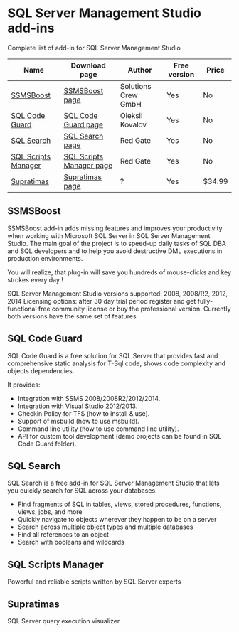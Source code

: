 # SQL Server Management Studio add-ins
Complete list of add-in for SQL Server Management Studio


| Name                                        | Download page              | Author              | Free version | Price  |
|---------------------------------------------|----------------------------|---------------------|--------------|--------|
| [SSMSBoost](#ssmsboost)                     | [SSMSBoost page]           | Solutions Crew GmbH | Yes          | No     |
| [SQL Code Guard](#sql-code-guard)           | [SQL Code Guard page]      | Oleksii Kovalov     | Yes          | No     |
| [SQL Search](#sql-search)                   | [SQL Search page]          | Red Gate            | Yes          | No     |
| [SQL Scripts Manager](#sql-scripts-manager) | [SQL Scripts Manager page] | Red Gate            | Yes          | No     |
| [Supratimas](#supratimas)                   | [Supratimas page]          | ?                   | Yes          | $34.99 |


## SSMSBoost
SSMSBoost add-in adds missing features and improves your productivity when working with Microsoft SQL Server in SQL Server Management Studio. The main goal of the project is to speed-up daily tasks of SQL DBA and SQL developers and to help you avoid destructive DML executions in production environments.

You will realize, that plug-in will save you hundreds of mouse-clicks and key strokes every day !

SQL Server Management Studio versions supported: 2008, 2008/R2, 2012, 2014
Licensing options: after 30 day trial period register and get fully-functional free community license or buy the professional version. Currently both versions have the same set of features


## SQL Code Guard
SQL Code Guard is a free solution for SQL Server that provides fast and comprehensive static analysis for T-Sql code, shows code complexity and objects dependencies.

It provides:
 - Integration with SSMS 2008/2008R2/2012/2014.
 - Integration with Visual Studio 2012/2013.
 - Checkin Policy for TFS (how to install & use).
 - Support of msbuild (how to use msbuild).
 - Command line utility (how to use command line utility).
 - API for custom tool development (demo projects can be found in SQL Code Guard folder).


## SQL Search
SQL Search is a free add-in for SQL Server Management Studio that lets you quickly search for SQL across your databases.

- Find fragments of SQL in tables, views, stored procedures, functions, views, jobs, and more
- Quickly navigate to objects wherever they happen to be on a server
- Search across multiple object types and multiple databases
- Find all references to an object
- Search with booleans and wildcards


## SQL Scripts Manager
Powerful and reliable scripts written by SQL Server experts


## Supratimas
SQL Server query execution visualizer


[SSMSBoost page]:http://www.ssmsboost.com/
[SQL Code Guard page]:http://sqlcodeguard.com/
[SQL Search page]:http://www.red-gate.com/products/sql-development/sql-search/
[SQL Scripts Manager page]:http://www.red-gate.com/products/dba/sql-scripts-manager/
[Supratimas page]:http://www.supratimas.com/addin/buy.html
